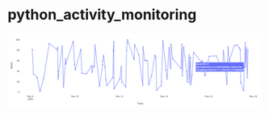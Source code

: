 # python_activity_monitoring

![monitoring_with_hoovering_data_on_cursor](monitoring_with_hoovering_data_on_cursor.png)

